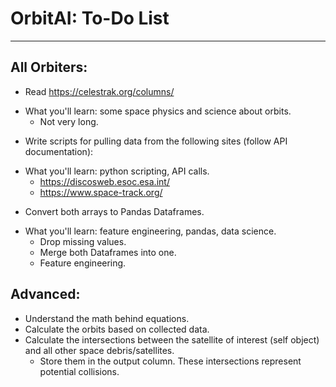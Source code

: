 # **OrbitAI: To-Do List**
---

## All Orbiters:
* Read https://celestrak.org/columns/
- What you'll learn: some space physics and science about orbits.
  * Not very long.
 
  
* Write scripts for pulling data from the following sites (follow API documentation):
- What you'll learn: python scripting, API calls.
  * https://discosweb.esoc.esa.int/
  * https://www.space-track.org/ 


* Convert both arrays to Pandas Dataframes.
- What you'll learn: feature engineering, pandas, data science.
  * Drop missing values.
  * Merge both Dataframes into one.
  * Feature engineering.


## Advanced:
* Understand the math behind equations.
* Calculate the orbits based on collected data.
* Calculate the intersections between the satellite of interest (self object) and all other space debris/satellites.
  * Store them in the output column. These intersections represent potential collisions.
